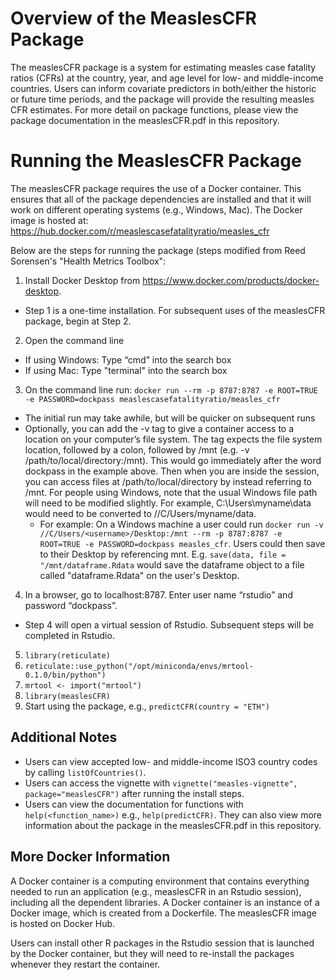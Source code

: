 # Overview of the MeaslesCFR Package
The measlesCFR package is a system for estimating measles case fatality ratios (CFRs) at the country, year, and age level for low- and middle-income countries. Users can inform covariate predictors in both/either the historic or future time periods, and the package will provide the resulting measles CFR estimates. For more detail on package functions, please view the package documentation in the measlesCFR.pdf in this repository.

# Running the MeaslesCFR Package
The measlesCFR package requires the use of a Docker container. This ensures that all of the
package dependencies are installed and that it will work on different operating
systems (e.g., Windows, Mac). The Docker image is hosted at: https://hub.docker.com/r/measlescasefatalityratio/measles_cfr

Below are the steps for running the package (steps modified from Reed Sorensen's "Health Metrics Toolbox":
1. Install Docker Desktop from https://www.docker.com/products/docker-desktop.
  - Step 1 is a one-time installation. For subsequent uses of the measlesCFR package, begin at Step 2.
2. Open the command line
  - If using Windows: Type “cmd” into the search box
  - If using Mac: Type "terminal" into the search box
3. On the command line run: `docker run --rm -p 8787:8787 -e ROOT=TRUE -e PASSWORD=dockpass measlescasefatalityratio/measles_cfr`
  - The initial run may take awhile, but will be quicker on subsequent runs
  - Optionally, you can add the -v tag to give a container access to a location on your
    computer’s file system. The tag expects the file system location, followed by a colon,
    followed by /mnt (e.g. -v /path/to/local/directory:/mnt). This would go immediately after the
    word dockpass in the example above. Then when you are inside the session, you can access
    files at /path/to/local/directory by instead referring to /mnt. For people using Windows,
    note that the usual Windows file path will need to be modified slightly. For example,
    C:\Users\myname\data would need to be converted to //C/Users/myname/data.
    - For example: On a Windows machine a user could run `docker run -v //C/Users/<username>/Desktop:/mnt --rm -p 8787:8787 -e ROOT=TRUE -e PASSWORD=dockpass measles_cfr`. Users could then save to their Desktop by referencing mnt. E.g. `save(data, file = "/mnt/dataframe.Rdata` would save the dataframe object to a file called "dataframe.Rdata" on the user's Desktop.
4. In a browser, go to localhost:8787. Enter user name “rstudio” and password “dockpass”.
  - Step 4 will open a virtual session of Rstudio. Subsequent steps will be completed in Rstudio.
5. `library(reticulate)`
6. `reticulate::use_python("/opt/miniconda/envs/mrtool-0.1.0/bin/python")`
7. `mrtool <- import("mrtool")`
8. `library(measlesCFR)`
9. Start using the package, e.g., `predictCFR(country = "ETH")`

## Additional Notes
- Users can view accepted low- and middle-income ISO3 country codes by calling `listOfCountries()`.
- Users can access the vignette with `vignette("measles-vignette",  package="measlesCFR")` after running the install steps.
- Users can view the documentation for functions with `help(<function_name>)` e.g., `help(predictCFR)`. They can also view more information about the package in the measlesCFR.pdf in this repository.

## More Docker Information
A Docker container is a computing environment that contains everything needed to run an application (e.g., measlesCFR in an Rstudio session), including all the dependent libraries. A Docker container is an instance of a Docker image, which is created from a Dockerfile. The measlesCFR image is hosted on Docker Hub.

Users can install other R packages in the Rstudio session that is launched by the Docker container, but they will need to re-install the packages whenever they restart the container.

